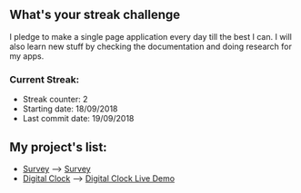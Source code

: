 ## What's your streak challenge
I pledge to make a single page application every day till the best I can. I will also learn new stuff by checking the documentation and doing research for my apps.

### Current Streak:
* Streak counter: 2
* Starting date: 18/09/2018
* Last commit date: 19/09/2018

## My project's list:
* [Survey](https://github.com/karan919/Whats-your-streak-challenge/tree/master/My%20Streak%20projects/Project%202) --> [Survey](https://codepen.io/residentevilunleash/full/WgYOem/)
* [Digital Clock](https://github.com/karan919/Whats-your-streak-challange/tree/master/My%20Streak%20projects/Project%201) --> [Digital Clock Live Demo](https://codepen.io/residentevilunleash/full/EedEML/) 

